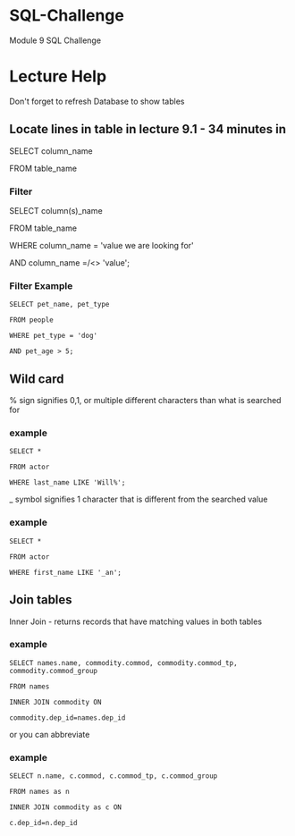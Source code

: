 # SQL-Challenge
Module 9 SQL Challenge

# Lecture Help
Don't forget to refresh Database to show tables

## Locate lines in table in lecture 9.1 - 34 minutes in

  SELECT column_name
  
  FROM table_name

 ### Filter
  
  SELECT column(s)_name
  
  FROM table_name
  
  WHERE column_name = 'value we are looking for'
  
  AND column_name =/<> 'value';



  ### Filter Example
  
    SELECT pet_name, pet_type
    
    FROM people
    
    WHERE pet_type = 'dog'
    
    AND pet_age > 5;

## Wild card 

% sign signifies 0,1, or multiple different characters than what is searched for
  ### example
  
    SELECT *
    
    FROM actor
    
    WHERE last_name LIKE 'Will%';

  _ symbol signifies 1 character that is different from the searched value
 ### example
 
    SELECT *
    
    FROM actor
    
    WHERE first_name LIKE '_an';

## Join tables

  Inner Join - returns records that have matching values in both tables
  
 ### example
    SELECT names.name, commodity.commod, commodity.commod_tp, commodity.commod_group
    
    FROM names
    
    INNER JOIN commodity ON 
    
    commodity.dep_id=names.dep_id
    
 or you can abbreviate
 
### example

    SELECT n.name, c.commod, c.commod_tp, c.commod_group
    
    FROM names as n
    
    INNER JOIN commodity as c ON 
    
    c.dep_id=n.dep_id
